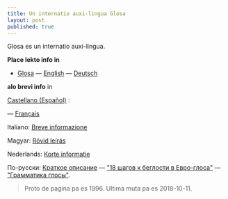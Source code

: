```yaml
---
title: Un internatio auxi-lingua Glosa
layout: post
published: true
---
```


Glosa es un internatio auxi-lingua.

**Place lekto info in**
 - [Glosa](gl/) — [English](en/) — [Deutsch](dt/)

**alo brevi info** in

[Castellano (Español)](brevi/espanjol) ­: 

— [Français](brevi/francais)

Italiano: [Breve informazione](brevi/italiano)

Magyar: [Rövid leírás](brevi/magyar)

Nederlands: [Korte informatie](brevi/nederlands)

По-русски: [Краткое описание](brevi/ruski) — ["18 шагов к беглости в Евро-глоса"](brevi/ru18s.htm) — ["Грамматика глосы"](brevi/rugram.htm).


> Proto de pagina pa es 1996. Ultima muta pa es 2018-10-11.
